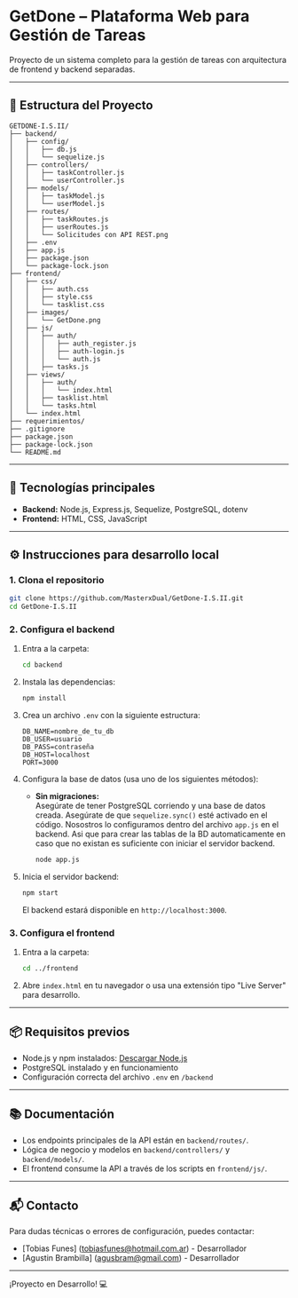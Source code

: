 # GetDone – Plataforma Web para Gestión de Tareas

Proyecto de un sistema completo para la gestión de tareas con arquitectura de frontend y backend separadas.

---

## 📁 Estructura del Proyecto

```
GETDONE-I.S.II/
├── backend/
│   ├── config/
│   │   ├── db.js
│   │   └── sequelize.js
│   ├── controllers/
│   │   ├── taskController.js
│   │   └── userController.js
│   ├── models/
│   │   ├── taskModel.js
│   │   └── userModel.js
│   ├── routes/
│   │   ├── taskRoutes.js
│   │   ├── userRoutes.js
│   │   └── Solicitudes con API REST.png
│   ├── .env
│   ├── app.js
│   ├── package.json
│   └── package-lock.json
├── frontend/
│   ├── css/
│   │   ├── auth.css
│   │   ├── style.css
│   │   └── tasklist.css
│   ├── images/
│   │   └── GetDone.png
│   ├── js/
│   │   ├── auth/
│   │   │   ├── auth_register.js
│   │   │   ├── auth-login.js
│   │   │   └── auth.js
│   │   ├── tasks.js
│   ├── views/
│   │   ├── auth/
│   │   │   └── index.html
│   │   ├── tasklist.html
│   │   └── tasks.html
│   └── index.html
├── requerimientos/
├── .gitignore
├── package.json
├── package-lock.json
└── README.md
```

---

## 🚀 Tecnologías principales

- **Backend:** Node.js, Express.js, Sequelize, PostgreSQL, dotenv
- **Frontend:** HTML, CSS, JavaScript

---

## ⚙️ Instrucciones para desarrollo local

### 1. Clona el repositorio

```bash
git clone https://github.com/MasterxDual/GetDone-I.S.II.git
cd GetDone-I.S.II
```

### 2. Configura el backend

1. Entra a la carpeta:
    ```bash
    cd backend
    ```
2. Instala las dependencias:
    ```bash
    npm install
    ```
3. Crea un archivo `.env` con la siguiente estructura:
    ```env
    DB_NAME=nombre_de_tu_db
    DB_USER=usuario
    DB_PASS=contraseña
    DB_HOST=localhost
    PORT=3000
    ```
4. Configura la base de datos (usa uno de los siguientes métodos):

    - **Sin migraciones:**  
    Asegúrate de tener PostgreSQL corriendo y una base de datos creada.
    Asegúrate de que `sequelize.sync()` esté activado en el código. Nosostros lo configuramos dentro del archivo `app.js` en el backend. Asi que para crear las tablas de la BD automaticamente en caso que no existan es suficiente con iniciar el servidor backend.
      ```bash
      node app.js
      ```
    <!-- - **Con migraciones:**  
      ```bash
      npx sequelize-cli db:migrate
      ``` -->

5. Inicia el servidor backend:
    ```bash
    npm start
    ```
    El backend estará disponible en `http://localhost:3000`.

### 3. Configura el frontend

1. Entra a la carpeta:
    ```bash
    cd ../frontend
    ```
2. Abre `index.html` en tu navegador o usa una extensión tipo "Live Server" para desarrollo.

---

## 📦 Requisitos previos

- Node.js y npm instalados: [Descargar Node.js](https://nodejs.org/)
- PostgreSQL instalado y en funcionamiento
- Configuración correcta del archivo `.env` en `/backend`

---

## 📚 Documentación

- Los endpoints principales de la API están en `backend/routes/`.
- Lógica de negocio y modelos en `backend/controllers/` y `backend/models/`.
- El frontend consume la API a través de los scripts en `frontend/js/`.

---

## 📬 Contacto

Para dudas técnicas o errores de configuración, puedes contactar:
- [Tobias Funes] (tobiasfunes@hotmail.com.ar) - Desarrollador
- [Agustin Brambilla] (agusbram@gmail.com) - Desarrollador

---

¡Proyecto en Desarrollo! 💻